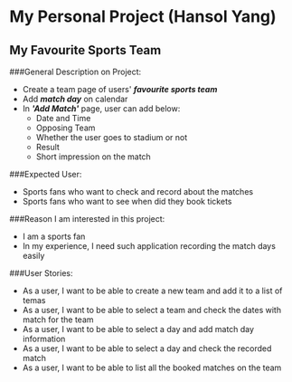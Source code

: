 # My Personal Project (Hansol Yang)

## My Favourite Sports Team

###General Description on Project:

- Create a team page of users' ***favourite sports team***
- Add ***match day*** on calendar
- In ***'Add Match'*** page, user can add below:
   - Date and Time
   - Opposing Team
   - Whether the user goes to stadium or not
   - Result
   - Short impression on the match

###Expected User:

- Sports fans who want to check and record about the matches
- Sports fans who want to see when did they book tickets

###Reason I am interested in this project:

- I am a sports fan
- In my experience, I need such application recording the match days easily

###User Stories:

- As a user, I want to be able to create a new team and add it to a list of temas
- As a user, I want to be able to select a team and check the dates with match for the team
- As a user, I want to be able to select a day and add match day information
- As a user, I want to be able to select a day and check the recorded match
- As a user, I want to be able to list all the booked matches on the team